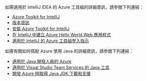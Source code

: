 如需適用於 IntelliJ IDEA 的 Azure 工具組的詳細資訊，請參閱下列連結： 

* [Azure Toolkit for IntelliJ](../intellij/azure-toolkit-for-intellij.md) 
* [版本資訊](https://github.com/Microsoft/azure-tools-for-java/releases) 
* [安裝 Azure Toolkit for IntelliJ](../intellij/azure-toolkit-for-intellij-installation.md) 
* [在 IntelliJ 中建立 Azure Hello World Web 應用程式](../intellij/azure-toolkit-for-intellij-create-hello-world-web-app.md) 
* [適用於 IntelliJ 的 Azure 工具組登入指示](../intellij/azure-toolkit-for-intellij-sign-in-instructions.md) 

如需有關如何搭配 Azure 使用 Java 的詳細資訊，請參閱下列連結： 

* [適用於 Java 開發人員的 Azure](https://docs.microsoft.com/java/azure/) 
* [適用於 Visual Studio Team Services 的 Java 工具](/azure/devops/java/)
* [開發 Azure 時取得 Java JDK 下載和支援](https://aka.ms/azure-jdks)
<!-- TODO: Add URLs for Java in VSCode here --> 
